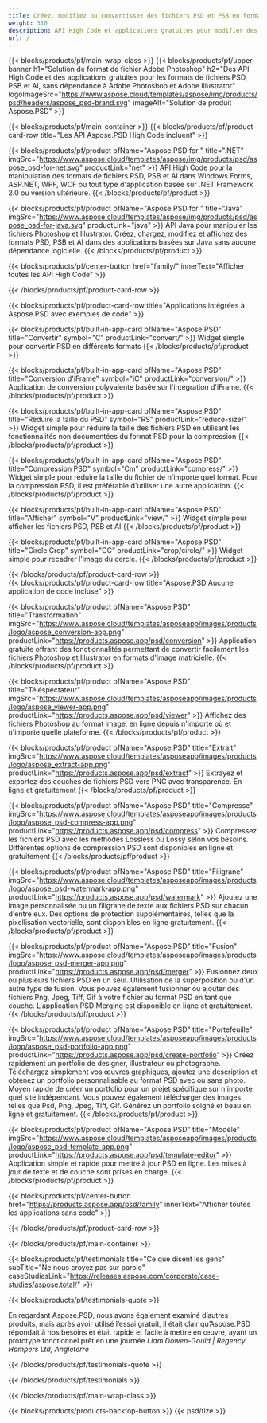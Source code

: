 ```yaml
---
title: Créez, modifiez ou convertissez des fichiers PSD et PSB en formats PDF et image
weight: 310
description: API High Code et applications gratuites pour modifier des fichiers Photoshop. Possibilité de mettre à jour les propriétés de la couche, d'ajouter des filigranes, de faire pivoter l'échelle, de changer de recadrage, de dithering, de conversion raster.
url: /
---
```


{{< blocks/products/pf/main-wrap-class >}}
{{< blocks/products/pf/upper-banner h1="Solution de format de fichier Adobe Photoshop" h2="Des API High Code et des applications gratuites pour les formats de fichiers PSD, PSB et AI, sans dépendance à Adobe Photoshop et Adobe Illustrator" logoImageSrc="https://www.aspose.cloud/templates/aspose/img/products/psd/headers/aspose_psd-brand.svg" imageAlt="Solution de produit Aspose.PSD" >}}

{{< blocks/products/pf/main-container >}}
{{< blocks/products/pf/product-card-row title="Les API Aspose.PSD High Code incluent" >}}

{{< blocks/products/pf/product pfName="Aspose.PSD for " title=".NET" imgSrc="https://www.aspose.cloud/templates/aspose/img/products/psd/aspose_psd-for-net.svg" productLink="net" >}}
API High Code pour la manipulation des formats de fichiers PSD, PSB et AI dans Windows Forms, ASP.NET, WPF, WCF ou tout type d'application basée sur .NET Framework 2.0 ou version ultérieure.
{{< /blocks/products/pf/product >}}

{{< blocks/products/pf/product pfName="Aspose.PSD for " title="Java" imgSrc="https://www.aspose.cloud/templates/aspose/img/products/psd/aspose_psd-for-java.svg" productLink="java" >}}
API Java pour manipuler les fichiers Photoshop et Illustrator. Créez, chargez, modifiez et affichez des formats PSD, PSB et AI dans des applications basées sur Java sans aucune dépendance logicielle.
{{< /blocks/products/pf/product >}}

{{< blocks/products/pf/center-button href="family/" innerText="Afficher toutes les API High Code" >}}

{{< /blocks/products/pf/product-card-row >}}

{{< blocks/products/pf/product-card-row title="Applications intégrées à Aspose.PSD avec exemples de code" >}}

{{< blocks/products/pf/built-in-app-card pfName="Aspose.PSD" title="Convertir" symbol="C" productLink="convert/" >}}
Widget simple pour convertir PSD en différents formats
{{< /blocks/products/pf/product >}}

{{< blocks/products/pf/built-in-app-card pfName="Aspose.PSD" title="Conversion d'iFrame" symbol="iC" productLink="conversion/" >}}
Application de conversion polyvalente basée sur l'intégration d'iFrame.
{{< /blocks/products/pf/product >}}

{{< blocks/products/pf/built-in-app-card pfName="Aspose.PSD" title="Réduire la taille du PSD" symbol="RS" productLink="reduce-size/" >}}
Widget simple pour réduire la taille des fichiers PSD en utilisant les fonctionnalités non documentées du format PSD pour la compression
{{< /blocks/products/pf/product >}}

{{< blocks/products/pf/built-in-app-card pfName="Aspose.PSD" title="Compression PSD" symbol="Cm" productLink="compress/" >}}
Widget simple pour réduire la taille du fichier de n'importe quel format. Pour la compression PSD, il est préférable d'utiliser une autre application.
{{< /blocks/products/pf/product >}}

{{< blocks/products/pf/built-in-app-card pfName="Aspose.PSD" title="Afficher" symbol="V" productLink="view/" >}}
Widget simple pour afficher les fichiers PSD, PSB et AI
{{< /blocks/products/pf/product >}}

{{< blocks/products/pf/built-in-app-card pfName="Aspose.PSD" title="Circle Crop" symbol="CC" productLink="crop/circle/" >}}
Widget simple pour recadrer l'image du cercle.
{{< /blocks/products/pf/product >}}
									
{{< /blocks/products/pf/product-card-row >}}										   
{{< blocks/products/pf/product-card-row title="Aspose.PSD Aucune application de code incluse" >}}

{{< blocks/products/pf/product pfName="Aspose.PSD" title="Transformation" imgSrc="https://www.aspose.cloud/templates/asposeapp/images/products/logo/aspose_conversion-app.png" productLink="https://products.aspose.app/psd/conversion" >}}
Application gratuite offrant des fonctionnalités permettant de convertir facilement les fichiers Photoshop et Illustrator en formats d'image matricielle.
{{< /blocks/products/pf/product >}}

{{< blocks/products/pf/product pfName="Aspose.PSD" title="Téléspectateur" imgSrc="https://www.aspose.cloud/templates/asposeapp/images/products/logo/aspose_viewer-app.png" productLink="https://products.aspose.app/psd/viewer" >}}
Affichez des fichiers Photoshop au format image, en ligne depuis n'importe où et n'importe quelle plateforme.
{{< /blocks/products/pf/product >}}

{{< blocks/products/pf/product pfName="Aspose.PSD" title="Extrait" imgSrc="https://www.aspose.cloud/templates/asposeapp/images/products/logo/aspose_extract-app.png" productLink="https://products.aspose.app/psd/extract" >}}
Extrayez et exportez des couches de fichiers PSD vers PNG avec transparence. En ligne et gratuitement
{{< /blocks/products/pf/product >}}

{{< blocks/products/pf/product pfName="Aspose.PSD" title="Compresse" imgSrc="https://www.aspose.cloud/templates/asposeapp/images/products/logo/aspose_psd-compress-app.png" productLink="https://products.aspose.app/psd/compress" >}}
Compressez les fichiers PSD avec les méthodes Lossless ou Lossy selon vos besoins. Différentes options de compression PSD sont disponibles en ligne et gratuitement
{{< /blocks/products/pf/product >}}

{{< blocks/products/pf/product pfName="Aspose.PSD" title="Filigrane" imgSrc="https://www.aspose.cloud/templates/asposeapp/images/products/logo/aspose_psd-watermark-app.png" productLink="https://products.aspose.app/psd/watermark" >}}
Ajoutez une image personnalisée ou un filigrane de texte aux fichiers PSD sur chacun d'entre eux. Des options de protection supplémentaires, telles que la pixellisation vectorielle, sont disponibles en ligne gratuitement.
{{< /blocks/products/pf/product >}}

{{< blocks/products/pf/product pfName="Aspose.PSD" title="Fusion" imgSrc="https://www.aspose.cloud/templates/asposeapp/images/products/logo/aspose_psd-merger-app.png" productLink="https://products.aspose.app/psd/merger" >}}
Fusionnez deux ou plusieurs fichiers PSD en un seul. Utilisation de la superposition ou d'un autre type de fusion. Vous pouvez également fusionner ou ajouter des fichiers Png, Jpeg, Tiff, Gif à votre fichier au format PSD en tant que couche. L'application PSD Merging est disponible en ligne et gratuitement.
{{< /blocks/products/pf/product >}}

{{< blocks/products/pf/product pfName="Aspose.PSD" title="Portefeuille" imgSrc="https://www.aspose.cloud/templates/asposeapp/images/products/logo/aspose_psd-portfolio-app.png" productLink="https://products.aspose.app/psd/create-portfolio" >}}
Créez rapidement un portfolio de designer, illustrateur ou photographe. Téléchargez simplement vos œuvres graphiques, ajoutez une description et obtenez un portfolio personnalisable au format PSD avec ou sans photo. Moyen rapide de créer un portfolio pour un projet spécifique sur n'importe quel site indépendant. Vous pouvez également télécharger des images telles que Psd, Png, Jpeg, Tiff, Gif. Générez un portfolio soigné et beau en ligne et gratuitement.
{{< /blocks/products/pf/product >}}

{{< blocks/products/pf/product pfName="Aspose.PSD" title="Modèle" imgSrc="https://www.aspose.cloud/templates/asposeapp/images/products/logo/aspose_psd-template-app.png" productLink="https://products.aspose.app/psd/template-editor" >}}
Application simple et rapide pour mettre à jour PSD en ligne. Les mises à jour de texte et de couche sont prises en charge.
{{< /blocks/products/pf/product >}}

{{< blocks/products/pf/center-button href="https://products.aspose.app/psd/family" innerText="Afficher toutes les applications sans code" >}}

{{< /blocks/products/pf/product-card-row >}}

{{< /blocks/products/pf/main-container >}}

{{< blocks/products/pf/testimonials title="Ce que disent les gens" subTitle="Ne nous croyez pas sur parole" caseStudiesLink="https://releases.aspose.com/corporate/case-studies/aspose.total/" >}}

{{< blocks/products/pf/testimonials-quote >}}
<p class="first">
 En regardant Aspose.PSD, nous avons également examiné d’autres produits, mais après avoir utilisé l’essai gratuit, il était clair qu’Aspose.PSD répondait à nos besoins et était rapide et facile à mettre en œuvre, ayant un prototype fonctionnel prêt en une journée
 <em>
  Liam Dowen-Gould | Regency Hampers Ltd, Angleterre
 </em>
</p>

{{< /blocks/products/pf/testimonials-quote >}}

{{< /blocks/products/pf/testimonials >}}

{{< /blocks/products/pf/main-wrap-class >}}

{{< blocks/products/products-backtop-button >}}
{{< psd/tize >}}
